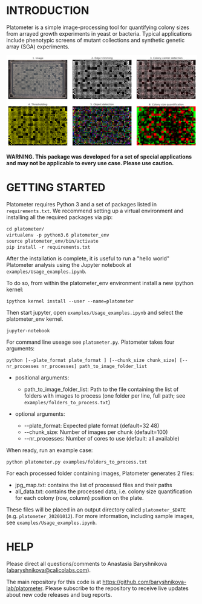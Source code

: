 INTRODUCTION
============

Platometer is a simple image-processing tool for quantifying colony sizes from arrayed growth experiments in yeast or bacteria. Typical applications include phenotypic screens of mutant collections and synthetic genetic array (SGA) experiments.

![Platometer Overview](images/platometer_overview.png)


**WARNING. This package was developed for a set of special applications and may not be applicable to every use case. Please use caution.**


GETTING STARTED
===============

Platometer requires Python 3 and a set of packages listed in `requirements.txt`. We recommend setting up a virtual environment and installing all the required packages via pip:

```
cd platometer/
virtualenv -p python3.6 platometer_env
source platometer_env/bin/activate
pip install -r requirements.txt
```

After the installation is complete, it is useful to run a "hello world" Platometer analysis using the Jupyter notebook at `examples/Usage_examples.ipynb`. 

To do so, from within the platometer_env environment install a new ipython kernel:

```
ipython kernel install --user --name=platometer
```

Then start jupyter, open `examples/Usage_examples.ipynb` and select the platometer_env kernel.

```
jupyter-notebook
```

For command line useage see `platometer.py`. Platometer takes four arguments:

```
python [--plate_format plate_format ] [--chunk_size chunk_size] [--nr_processes nr_processes] path_to_image_folder_list
```
- positional arguments:
  - path_to_image_folder_list: Path to the file containing the list of folders with images to process (one folder per line, full path; see `examples/folders_to_process.txt`)

- optional arguments:
  - --plate_format: Expected plate format (default=32 48)
  - --chunk_size: Number of images per chunk (default=100)
  - --nr_processes: Number of cores to use (default: all available)

When ready, run an example case:

```
python platometer.py examples/folders_to_process.txt
```

For each processed folder containing images, Platometer generates 2 files: 

- jpg_map.txt: contains the list of processed files and their paths 
- all_data.txt: contains the processed data, i.e. colony size quantification for each colony (row, column) position on the plate. 

These files will be placed in an output directory called `platometer_$DATE` (e.g. `platometer_20201012`). For more information, including sample images, see `examples/Usage_examples.ipynb`.

HELP
====

Please direct all questions/comments to Anastasia Baryshnikova (<abaryshnikova@calicolabs.com>).

The main repository for this code is at <https://github.com/baryshnikova-lab/platometer>. Please subscribe to the repository to receive live updates about new code releases and bug reports.
